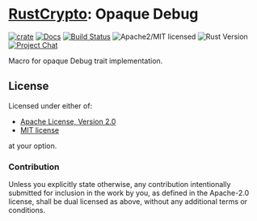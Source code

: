 # [RustCrypto]: Opaque Debug

[![crate][crate-image]][crate-link]
[![Docs][docs-image]][docs-link]
[![Build Status][build-image]][build-link]
![Apache2/MIT licensed][license-image]
![Rust Version][rustc-image]
[![Project Chat][chat-image]][chat-link]

Macro for opaque Debug trait implementation.

## License

Licensed under either of:

 * [Apache License, Version 2.0](http://www.apache.org/licenses/LICENSE-2.0)
 * [MIT license](http://opensource.org/licenses/MIT)

at your option.

### Contribution

Unless you explicitly state otherwise, any contribution intentionally submitted for inclusion in the work by you, as defined in the Apache-2.0 license, shall be dual licensed as above, without any additional terms or conditions.

[//]: # (badges)

[crate-image]: https://img.shields.io/crates/v/opaque-debug.svg
[crate-link]: https://crates.io/crates/opaque-debug
[docs-image]: https://docs.rs/opaque-debug/badge.svg
[docs-link]: https://docs.rs/opaque-debug/
[license-image]: https://img.shields.io/badge/license-Apache2.0/MIT-blue.svg
[rustc-image]: https://img.shields.io/badge/rustc-1.65+-blue.svg
[chat-image]: https://img.shields.io/badge/zulip-join_chat-blue.svg
[chat-link]: https://rustcrypto.zulipchat.com/#narrow/stream/260052-utils
[build-image]: https://github.com/RustCrypto/utils/workflows/opaque-debug/badge.svg?branch=master&event=push
[build-link]: https://github.com/RustCrypto/utils/actions/workflows/opaque-debug.yml

[//]: # (general links)

[RustCrypto]: https://github.com/rustcrypto

